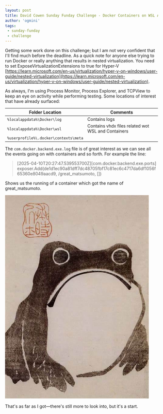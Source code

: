 ```yaml
---
layout: post
title: David Cowen Sunday Funday Challenge - Docker Containers on WSL Artifacts - Part 2
author: 'ogmini'
tags:
 - sunday-funday
 - challenge
---
```


Getting some work done on this challenge; but I am not very confident that I'll find much before the deadline. As a quick note for anyone else trying to run Docker or really anything that results in nested virtualization. You need to set ExposeVirtualizationExtensions to true for Hyper-V [https://learn.microsoft.com/en-us/virtualization/hyper-v-on-windows/user-guide/nested-virtualization](https://learn.microsoft.com/en-us/virtualization/hyper-v-on-windows/user-guide/nested-virtualization). 

As always, I'm using Process Monitor, Process Explorer, and TCPView to keep an eye on activity while performing testing. Some locations of interest that have already surfaced:

| Folder Location | Comments |
| --- | --- |
| `%localappdata%\Docker\log` | Contains logs |
| `%localappdata%\Docker\wsl` | Contains vhdx files related wot WSL and Containers |
| `%userprofile%\.docker\contexts\meta` | |

The `com.docker.backend.exe.log` file is of great interest as we can see all the events going on with containers and so forth. For example the line:

> [2025-04-10T20:27:47.539553700Z][com.docker.backend.exe.ports] exposer.Add(de1d1ec90a81dff7dc48705fbf17c81ec6c4717da6df1056f65360e8049aacd9, /great_matsumoto, [])

Shows us the running of a container which got the name of great_matsumoto. 

![Matsumoto Frog](/images/memes/matsumoto.jpg)   

That's as far as I got—there's still more to look into, but it's a start.